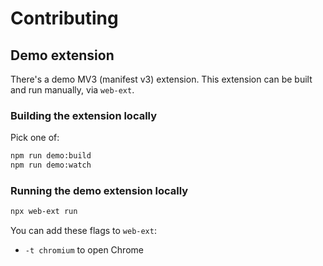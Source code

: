 # Contributing

## Demo extension

There's a demo MV3 (manifest v3) extension. This extension can be built and run manually, via `web-ext`.

### Building the extension locally

Pick one of:

```sh
npm run demo:build
npm run demo:watch
```

### Running the demo extension locally

```sh
npx web-ext run
```

You can add these flags to `web-ext`:

- `-t chromium` to open Chrome
